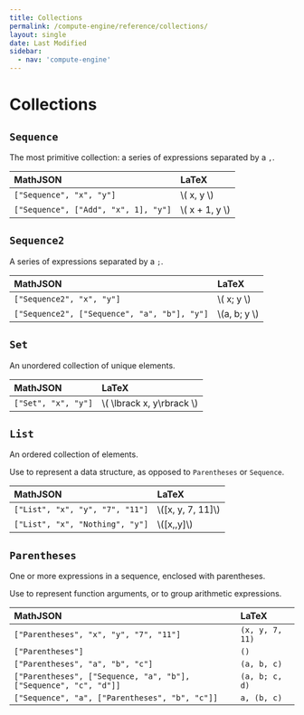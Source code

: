 ```yaml
---
title: Collections
permalink: /compute-engine/reference/collections/
layout: single
date: Last Modified
sidebar:
  - nav: 'compute-engine'
---
```


<script defer type='module'>
    import {  renderMathInDocument } 
      from '//unpkg.com/mathlive/dist/mathlive.min.mjs';
    renderMathInDocument({
      TeX: {
        delimiters: {
          inline: [ ['$', '$'], ['\\(', '\\)']],
          display: [['$$', '$$'],['\\[', '\\]']],
        },
      },
      asciiMath: null,
      processEnvironments : false,
      renderAccessibleContent: false,
    });
</script>

# Collections

## `Sequence`

The most primitive collection: a series of expressions separated by a `,`.

| MathJSON                             | LaTeX            |
| :----------------------------------- | :--------------- |
| `["Sequence", "x", "y"]`             | \\( x, y \\)     |
| `["Sequence", ["Add", "x", 1], "y"]` | \\( x + 1, y \\) |

## `Sequence2`

A series of expressions separated by a `;`.

| MathJSON                                     | LaTeX          |
| :------------------------------------------- | :------------- |
| `["Sequence2", "x", "y"]`                    | \\( x; y \\)   |
| `["Sequence2", ["Sequence", "a", "b"], "y"]` | \\(a, b; y \\) |

## `Set`

An unordered collection of unique elements.

| MathJSON            | LaTeX                       |
| :------------------ | :-------------------------- |
| `["Set", "x", "y"]` | \\( \lbrack x, y\rbrack \\) |

## `List`

An ordered collection of elements.

Use to represent a data structure, as opposed to `Parentheses` or `Sequence`.

| MathJSON                        | LaTeX               |
| :------------------------------ | :------------------ |
| `["List", "x", "y", "7", "11"]` | \\([x, y, 7, 11]\\) |
| `["List", "x", "Nothing", "y"]` | \\([x,,y]\\)        |

## `Parentheses`

One or more expressions in a sequence, enclosed with parentheses.

Use to represent function arguments, or to group arithmetic expressions.

| MathJSON                                                         | LaTeX           |
| :--------------------------------------------------------------- | :-------------- |
| `["Parentheses", "x", "y", "7", "11"]`                           | `(x, y, 7, 11)` |
| `["Parentheses"]`                                                | `()`            |
| `["Parentheses", "a", "b", "c"]`                                 | `(a, b, c)`     |
| `["Parentheses", ["Sequence, "a", "b"], ["Sequence", "c", "d"]]` | `(a, b; c, d)`  |
| `["Sequence", "a", ["Parentheses", "b", "c"]]`                   | `a, (b, c)`     |
